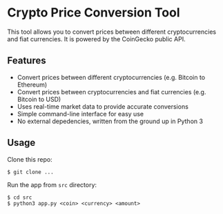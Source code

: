 # Crypto Price Conversion Tool

This tool allows you to convert prices between different cryptocurrencies and fiat currencies. It is powered by the CoinGecko public API.

## Features

- Convert prices between different cryptocurrencies (e.g. Bitcoin to Ethereum)
- Convert prices between cryptocurrencies and fiat currencies (e.g. Bitcoin to USD)
- Uses real-time market data to provide accurate conversions
- Simple command-line interface for easy use
- No external depedencies, written from the ground up in Python 3

## Usage

Clone this repo:

    $ git clone ...

Run the app from `src` directory:

    $ cd src
    $ python3 app.py <coin> <currency> <amount>


